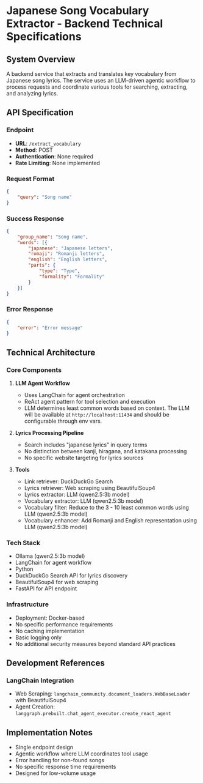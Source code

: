 # Japanese Song Vocabulary Extractor - Backend Technical Specifications

## System Overview
A backend service that extracts and translates key vocabulary from Japanese song lyrics. The service uses an LLM-driven agentic workflow to process requests and coordinate various tools for searching, extracting, and analyzing lyrics.

## API Specification

### Endpoint
- **URL**: `/extract_vocabulary`
- **Method**: POST
- **Authentication**: None required
- **Rate Limiting**: None implemented

### Request Format
```json
{
    "query": "Song name"
}
```

### Success Response
```json
{
    "group_name": "Song name",
    "words": [{
        "japanese": "Japanese letters",
        "romaji": "Romanji letters",
        "english": "English letters",
        "parts": {
            "type": "Type",
            "formality": "Formality"
        }
    }]
}
```

### Error Response
```json
{
    "error": "Error message"
}
```

## Technical Architecture

### Core Components
1. **LLM Agent Workflow**
   - Uses LangChain for agent orchestration
   - ReAct agent pattern for tool selection and execution
   - LLM determines least common words based on context.
     The LLM will be available at `http://localhost:11434` and should be configurable through env vars.

2. **Lyrics Processing Pipeline**
   - Search includes "japanese lyrics" in query terms
   - No distinction between kanji, hiragana, and katakana processing
   - No specific website targeting for lyrics sources

3. **Tools**
   - Link retriever: DuckDuckGo Search
   - Lyrics retriever: Web scraping using BeautifulSoup4
   - Lyrics extractor: LLM (qwen2.5:3b model)
   - Vocabulary extractor: LLM (qwen2.5:3b model)
   - Vocabulary filter: Reduce to the 3 - 10 least common words using LLM (qwen2.5:3b model)
   - Vocabulary enhancer: Add Romanji and English representation using LLM (qwen2.5:3b model)

### Tech Stack
- Ollama (qwen2.5:3b model)
- LangChain for agent workflow
- Python
- DuckDuckGo Search API for lyrics discovery
- BeautifulSoup4 for web scraping
- FastAPI for API endpoint

### Infrastructure
- Deployment: Docker-based
- No specific performance requirements
- No caching implementation
- Basic logging only
- No additional security measures beyond standard API practices

## Development References

### LangChain Integration
- Web Scraping: `langchain_community.document_loaders.WebBaseLoader` with BeautifulSoup4
- Agent Creation: `langgraph.prebuilt.chat_agent_executor.create_react_agent`

## Implementation Notes
- Single endpoint design
- Agentic workflow where LLM coordinates tool usage
- Error handling for non-found songs
- No specific response time requirements
- Designed for low-volume usage
